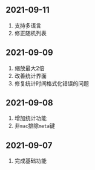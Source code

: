 ## 2021-09-11
1. 支持多语言
2. 修正随机列表

## 2021-09-09
1. 缩放最大2倍
2. 改善统计界面
3. 修复统计时间格式化错误的问题

## 2021-09-08
1. 增加统计功能
2. 非`mac`排除`meta`键

## 2021-09-07
1. 完成基础功能